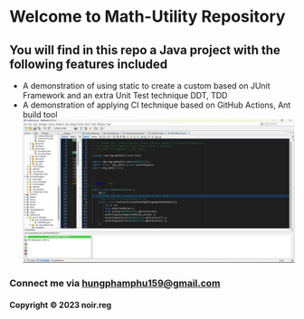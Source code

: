 # Welcome to Math-Utility Repository
## You will find in this repo  a Java project with the following features included
* A demonstration of using static to create a custom based on JUnit Framework and an extra
Unit Test technique DDT, TDD
* A demonstration of applying CI technique based on GitHub Actions, Ant build tool
![alt text](https://github.com/noir-reg/mathutil-ant/blob/master/src/screenshot/Test.png)
### Connect me via hungphamphu159@gmail.com
#### Copyright &#169; 2023 noir.reg